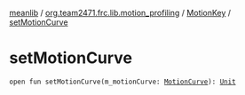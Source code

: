 [meanlib](../../index.md) / [org.team2471.frc.lib.motion_profiling](../index.md) / [MotionKey](index.md) / [setMotionCurve](./set-motion-curve.md)

# setMotionCurve

`open fun setMotionCurve(m_motionCurve: `[`MotionCurve`](../-motion-curve/index.md)`): `[`Unit`](https://kotlinlang.org/api/latest/jvm/stdlib/kotlin/-unit/index.html)